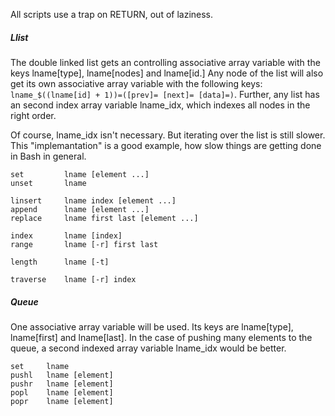 All scripts use a trap on RETURN, out of laziness.

##### Llist

The double linked list gets an controlling associative array variable with the keys lname[type], lname[nodes] and lname[id.] Any node of the list will also get its own associative array variable with the following keys: `lname_$((lname[id] + 1))=([prev]= [next]= [data]=)`. Further, any list has an second index array variable lname_idx, which indexes all nodes in the right order.

Of course, lname_idx isn't necessary. But iterating over the list is still slower. This "implemantation" is a good example, how slow things are getting done in Bash in general.

```
set         lname [element ...]
unset       lname

linsert     lname index [element ...]
append      lname [element ...]
replace     lname first last [element ...]

index       lname [index]
range       lname [-r] first last

length      lname [-t]

traverse    lname [-r] index
```

##### Queue

One associative array variable will be used. Its keys are lname[type], lname[first] and lname[last]. In the case of pushing many elements to the queue, a second indexed array variable lname_idx would be better.

```
set     lname
pushl   lname [element]
pushr   lname [element]
popl    lname [element]
popr    lname [element]
```
